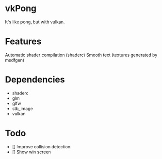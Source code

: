 # vkPong
It's like pong, but with vulkan.

# Features
Automatic shader compilation (shaderc)
Smooth text (textures generated by msdfgen)

# Dependencies
* shaderc
* glm
* glfw
* stb_image
* vulkan

# Todo
- [] Improve collision detection
- [] Show win screen
